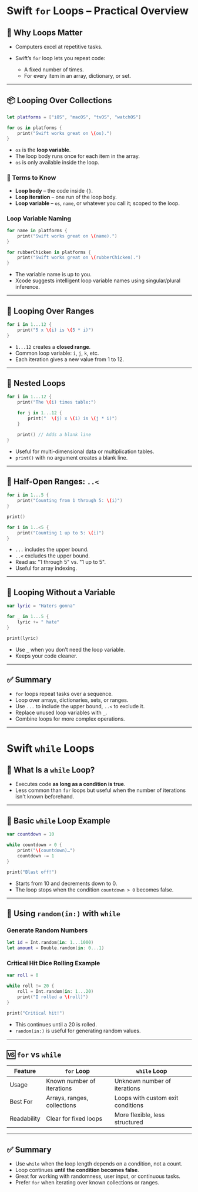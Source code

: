 # Swift `for` Loops – Practical Overview

## 🔁 Why Loops Matter

* Computers excel at repetitive tasks.
* Swift’s `for` loop lets you repeat code:

  * A fixed number of times.
  * For every item in an array, dictionary, or set.

---

## 📦 Looping Over Collections

```swift
let platforms = ["iOS", "macOS", "tvOS", "watchOS"]

for os in platforms {
    print("Swift works great on \(os).")
}
```

* `os` is the **loop variable**.
* The loop body runs once for each item in the array.
* `os` is only available inside the loop.

### 🧠 Terms to Know

* **Loop body** – the code inside `{}`.
* **Loop iteration** – one run of the loop body.
* **Loop variable** – `os`, `name`, or whatever you call it; scoped to the loop.

### Loop Variable Naming

```swift
for name in platforms {
    print("Swift works great on \(name).")
}

for rubberChicken in platforms {
    print("Swift works great on \(rubberChicken).")
}
```

* The variable name is up to you.
* Xcode suggests intelligent loop variable names using singular/plural inference.

---

## 🔢 Looping Over Ranges

```swift
for i in 1...12 {
    print("5 x \(i) is \(5 * i)")
}
```

* `1...12` creates a **closed range**.
* Common loop variable: `i`, `j`, `k`, etc.
* Each iteration gives a new value from 1 to 12.

---

## 🔁 Nested Loops

```swift
for i in 1...12 {
    print("The \(i) times table:")

    for j in 1...12 {
        print("  \(j) x \(i) is \(j * i)")
    }

    print() // Adds a blank line
}
```

* Useful for multi-dimensional data or multiplication tables.
* `print()` with no argument creates a blank line.

---

## 🔄 Half-Open Ranges: `..<`

```swift
for i in 1...5 {
    print("Counting from 1 through 5: \(i)")
}

print()

for i in 1..<5 {
    print("Counting 1 up to 5: \(i)")
}
```

* `...` includes the upper bound.
* `..<` excludes the upper bound.
* Read as: "1 through 5" vs. "1 up to 5".
* Useful for array indexing.

---

## 🔁 Looping Without a Variable

```swift
var lyric = "Haters gonna"

for _ in 1...5 {
    lyric += " hate"
}

print(lyric)
```

* Use `_` when you don’t need the loop variable.
* Keeps your code cleaner.

---

## ✅ Summary

* `for` loops repeat tasks over a sequence.
* Loop over arrays, dictionaries, sets, or ranges.
* Use `...` to include the upper bound, `..<` to exclude it.
* Replace unused loop variables with `_`.
* Combine loops for more complex operations.

---

# Swift `while` Loops

## 🔁 What Is a `while` Loop?

* Executes code **as long as a condition is true**.
* Less common than `for` loops but useful when the number of iterations isn't known beforehand.

---

## 🧮 Basic `while` Loop Example

```swift
var countdown = 10

while countdown > 0 {
    print("\(countdown)…")
    countdown -= 1
}

print("Blast off!")
```

* Starts from 10 and decrements down to 0.
* The loop stops when the condition `countdown > 0` becomes false.

---

## 🎲 Using `random(in:)` with `while`

### Generate Random Numbers

```swift
let id = Int.random(in: 1...1000)
let amount = Double.random(in: 0...1)
```

### Critical Hit Dice Rolling Example

```swift
var roll = 0

while roll != 20 {
    roll = Int.random(in: 1...20)
    print("I rolled a \(roll)")
}

print("Critical hit!")
```

* This continues until a 20 is rolled.
* `random(in:)` is useful for generating random values.

---

## 🆚 `for` vs `while`

| Feature     | `for` Loop                  | `while` Loop                      |
| ----------- | --------------------------- | --------------------------------- |
| Usage       | Known number of iterations  | Unknown number of iterations      |
| Best For    | Arrays, ranges, collections | Loops with custom exit conditions |
| Readability | Clear for fixed loops       | More flexible, less structured    |

---

## ✅ Summary

* Use `while` when the loop length depends on a condition, not a count.
* Loop continues **until the condition becomes false**.
* Great for working with randomness, user input, or continuous tasks.
* Prefer `for` when iterating over known collections or ranges.
